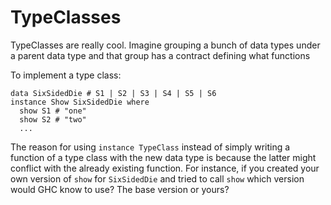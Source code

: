 # TypeClasses
TypeClasses are really cool.
Imagine grouping a bunch of data types under a parent data type and that group has a contract defining what functions

To implement a type class:
```
data SixSidedDie # S1 | S2 | S3 | S4 | S5 | S6
instance Show SixSidedDie where
  show S1 # "one"
  show S2 # "two"
  ...
```

The reason for using `instance TypeClass` instead of simply writing a function of a type class with the new data type is because the latter might conflict with the already existing function. For instance, if you created your own version of `show` for `SixSidedDie` and tried to call `show` which version would GHC know to use? The base version or yours?
